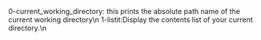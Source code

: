 0-current_working_directory: this prints the absolute path name of the current working directory\n
1-listit:Display the contents list of your current directory.\n
